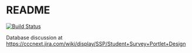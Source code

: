 # README #

[![Build Status](https://travis-ci.org/Jasig/SurveyPortlet.svg?branch=master)](https://travis-ci.org/Jasig/SurveyPortlet)

Database discussion at https://cccnext.jira.com/wiki/display/SSP/Student+Survey+Portlet+Design
